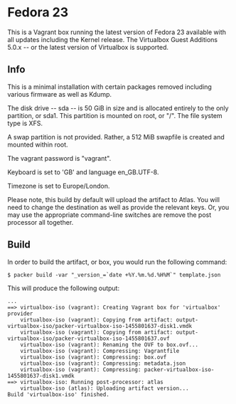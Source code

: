 # Fedora 23

This is a Vagrant box running the latest version of Fedora 23 available with 
all updates including the Kernel release. The Virtualbox Guest Additions 
5.0.x -- or the latest version of Virtualbox is supported. 

## Info

This is a minimal installation with certain packages removed including 
various firmware as well as Kdump.

The disk drive -- sda -- is 50 GiB in size and is allocated entirely to
the only partition, or sda1. This partition is mounted on root, or "/".
The file system type is XFS.

A swap partition is not provided. Rather, a 512 MiB swapfile is created 
and mounted within root.

The vagrant password is "vagrant". 

Keyboard is set to 'GB' and language en_GB.UTF-8.

Timezone is set to Europe/London.

Please note, this build by default will upload the artifact to Atlas. You will
need to change the destination as well as provide the relevant keys. Or, you
may use the appropriate command-line switches are remove the post processor
all together.

## Build

In order to build the artifact, or box, you would run the following command:

```
$ packer build -var "_version_=`date +%Y.%m.%d.%H%M`" template.json
```

This will produce the following output:

```
...
==> virtualbox-iso (vagrant): Creating Vagrant box for 'virtualbox' provider
    virtualbox-iso (vagrant): Copying from artifact: output-virtualbox-iso/packer-virtualbox-iso-1455801637-disk1.vmdk
    virtualbox-iso (vagrant): Copying from artifact: output-virtualbox-iso/packer-virtualbox-iso-1455801637.ovf
    virtualbox-iso (vagrant): Renaming the OVF to box.ovf...
    virtualbox-iso (vagrant): Compressing: Vagrantfile
    virtualbox-iso (vagrant): Compressing: box.ovf
    virtualbox-iso (vagrant): Compressing: metadata.json
    virtualbox-iso (vagrant): Compressing: packer-virtualbox-iso-1455801637-disk1.vmdk
==> virtualbox-iso: Running post-processor: atlas
    virtualbox-iso (atlas): Uploading artifact version...
Build 'virtualbox-iso' finished.
```
